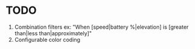 # TODO

1. Combination filters ex: "When [speed|battery %|elevation] is [greater than|less than|approximately]"
2. Configurable color coding
